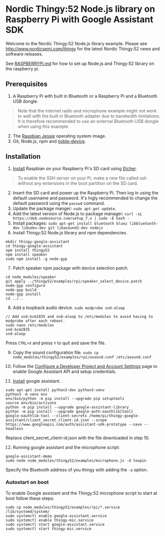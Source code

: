 # Nordic Thingy:52 Node.js library on Raspberry Pi with Google Assistant SDK
Welcome to the Nordic Thingy:52 Node.js library example.
Please see http://www.nordicsemi.com/thingy for the latest Nordic Thingy:52 news and software releases.

See [RASPBERRYPI.md](https://github.com/NordicPlayground/Nordic-Thingy52-Nodejs/blob/master/RASPBERRYPI.md) for how to set up Node.js and Thingy:52 library on the raspberry pi.

## Prerequisites
1. A Raspberry Pi with built in Bluetooth or a Raspberry Pi and a Bluetooth USB dongle.
> Note that the internet radio and microphone example might not work to well with the built in Bluetooth adapter due to bandwidth limitations. It is therefore recommended to use an external Bluetooth USB dongle when using this example.

2. The [Raspbian Jessie](https://www.raspberrypi.org/downloads/raspbian/) operating system image.
3. Git, Node.js, npm and [noble-device](https://github.com/sandeepmistry/noble-device).

## Installation
1. [Install](https://www.raspberrypi.org/documentation/installation/installing-images/README.md) Raspbian on your Raspberry Pi's SD card using [Etcher](https://etcher.io/).
> To enable the SSH server on your Pi, make a new file called ssh without any extensions in the boot partition on the SD card.

2. Insert the SD card and power up the Raspberry Pi. Then log in using the default username and password. It's higly recommended to change the default password using the `passwd` command.
3. Update the package manger: `sudo apt-get update`.
4. Add the latest version of Node.js to package manager: `curl -sL https://deb.nodesource.com/setup_7.x | sudo -E bash -`
5. Install packages: `sudo apt-get install bluetooth bluez libbluetooth-dev libudev-dev git libasound2-dev nodejs`
6. Install Thingy:52 Node.js library and npm dependencies.
```
mkdir thingy-google-assistant
cd thingy-google-assistant
npm install thingy52
npm install speaker
sudo npm install -g node-gyp
```

7. Patch speaker npm package with device selection patch.
```
cd node_modules/speaker
git apply ../thingy52/examples/rpi/speaker_select_device.patch
node-gyp configure
node-gyp build
node-gyp install
cd ../..
```

8. Add a loopback audio device. `sudo modprobe snd-aloop`
```
// Add snd-bcm2835 and snd-aloop to /etc/modules to avoid having to modprobe after each reboot.
sudo nano /etc/modules
snd-bcm2835
snd-aloop
```
Press `CTRL+X` and press `Y` to quit and save the file.

9. Copy the sound configuration file. `sudo cp node_modules/thingy52/examples/rpi/asound.conf /etc/asound.conf`

10. Follow the [Configure a Developer Project and Account Settings](https://developers.google.com/assistant/sdk/prototype/getting-started-pi-python/config-dev-project-and-account) page to enable Google Assistant API and setup credentials.

11. [Install](https://developers.google.com/assistant/sdk/prototype/getting-started-pi-python/run-sample) google assistant.
```
sudo apt-get install python3-dev python3-venv
python3 -m venv env
env/bin/python -m pip install --upgrade pip setuptools
source env/bin/activate
python -m pip install --upgrade google-assistant-library
python -m pip install --upgrade google-auth-oauthlib[tool]
google-oauthlib-tool --client-secrets /home/pi/thingy-google-assistant/client_secret_client-id.json --scope https://www.googleapis.com/auth/assistant-sdk-prototype --save --headless
```
Replace client_secret_client-id.json with the file downloaded in step 10.

12. Running google assistant and the microphone script:
```
google-assistant-demo
sudo node node_modules/thingy52/examples/microphone.js -d loopin
```
Specify the Bluetooth address of you thingy with adding the `-a` option.

### Autostart on boot
To enable Google assistant and the Thingy:52 microphone script to start at boot follow these steps:
```
sudo cp node_modules/thingy52/examples/rpi/*.service /lib/systemd/system/
sudo systemctl enable google-assistant.service
sudo systemctl enable thingy-mic.service
sudo systemctl start google-assistant.service
sudo systemctl start thingy-mic.service
```
